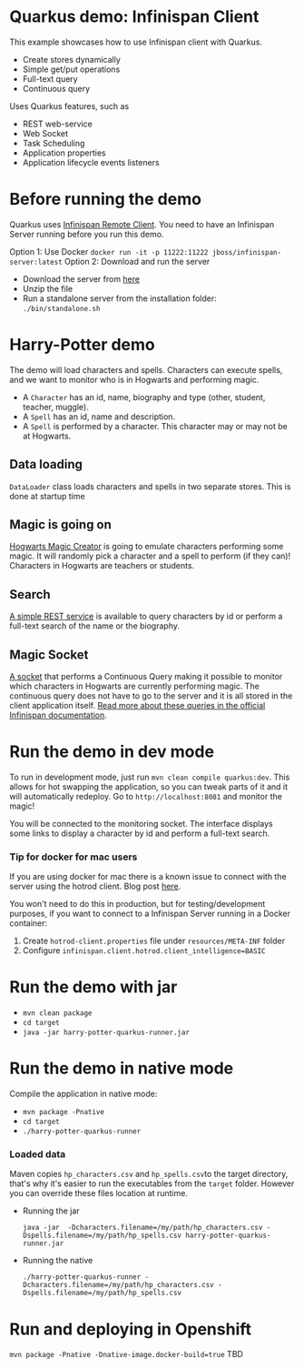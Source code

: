 # Quarkus demo: Infinispan Client

This example showcases how to use Infinispan client with Quarkus.
* Create stores dynamically
* Simple get/put operations
* Full-text query
* Continuous query

Uses Quarkus features, such as
* REST web-service
* Web Socket
* Task Scheduling
* Application properties
* Application lifecycle events listeners

# Before running the demo

Quarkus uses [Infinispan Remote Client](http://infinispan.org/docs/dev/user_guide/user_guide.html#client_server).
You need to have an Infinispan Server running before you run this demo.

Option 1: Use Docker `docker run -it -p 11222:11222 jboss/infinispan-server:latest`
Option 2: Download and run the server
- Download the server from [here](http://downloads.jboss.org/infinispan/10.0.0.Beta2/infinispan-server-10.0.0.Beta2.zip)
- Unzip the file 
- Run a standalone server from the installation folder: `./bin/standalone.sh`

# Harry-Potter demo

The demo will load characters and spells. Characters can execute spells, and we want to monitor who is in Hogwarts and 
performing magic.

- A `Character` has an id, name, biography and type (other, student, teacher, muggle).
- A `Spell` has an id, name and description.
- A `Spell` is performed by a character. This character may or may not be at Hogwarts.

## Data loading

`DataLoader` class loads characters and spells in two separate stores.
This is done at startup time

## Magic is going on
[Hogwarts Magic Creator](src/main/java/org/infinispan/hp/service/HogwartsMagicCreator.java) is going to emulate
characters performing some magic. It will randomly pick a character and a spell to perform (if they can)!
Characters in Hogwarts are teachers or students. 

## Search
[A simple REST service](src/main/java/org/infinispan/hp/CharactersResource.java) is available to query
characters by id or perform a full-text search of the name or the biography. 

## Magic Socket
[A socket](src/main/java/org/infinispan/hp/HogwartsMagicWebSocket.java) that performs a Continuous Query making it possible to
monitor which characters in Hogwarts are currently performing magic.
The continuous query does not have to go to the server and it is all stored in the client application itself. [Read more 
about these queries in the official Infinispan documentation](http://infinispan.org/docs/stable/user_guide/user_guide.html#query_continuous).

# Run the demo in dev mode
To run in development mode, just run `mvn clean compile quarkus:dev`. This allows for hot swapping the application, so you can tweak parts of it 
and it will automatically redeploy.
Go to `http://localhost:8081` and monitor the magic!

You will be connected to the monitoring socket. The interface displays some links to display a character by id and
 perform a full-text search.

### Tip for docker for mac users
If you are using docker for mac there is a known issue to connect with the server using the hotrod client.
Blog post [here](https://blog.infinispan.org/2018/03/accessing-infinispan-inside-docker-for.html]).

You won't need to do this in production, but for testing/development purposes, if you want to connect to a Infinispan 
Server running in a Docker container:

1) Create `hotrod-client.properties` file under `resources/META-INF` folder
2) Configure `infinispan.client.hotrod.client_intelligence=BASIC`

# Run the demo with jar

- `mvn clean package`
- `cd target`
- `java -jar harry-potter-quarkus-runner.jar`

# Run the demo in native mode
Compile the application in native mode:

- `mvn package -Pnative`
- `cd target`
- `./harry-potter-quarkus-runner`

### Loaded data 
Maven copies `hp_characters.csv` and `hp_spells.csv`to the target directory, that's why it's easier to run the executables
from the `target` folder. However you can override these files location at runtime.

- Running the jar
 
   `java -jar  -Dcharacters.filename=/my/path/hp_characters.csv -Dspells.filename=/my/path/hp_spells.csv harry-potter-quarkus-runner.jar`

- Running the native
 
   `./harry-potter-quarkus-runner -Dcharacters.filename=/my/path/hp_characters.csv -Dspells.filename=/my/path/hp_spells.csv`


# Run and deploying in Openshift
`mvn package -Pnative -Dnative-image.docker-build=true`
TBD


